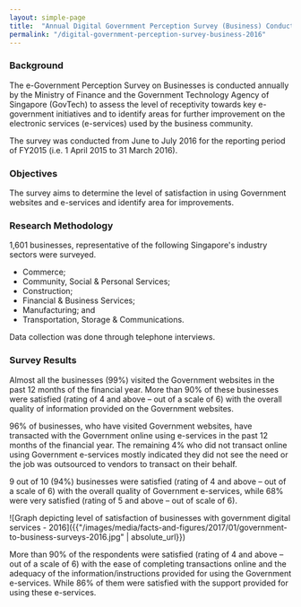 ```yaml
---
layout: simple-page
title:  "Annual Digital Government Perception Survey (Business) Conducted in 2016"
permalink: "/digital-government-perception-survey-business-2016"
---
```


### **Background**

The e-Government Perception Survey on Businesses is conducted annually by the Ministry of Finance and the Government Technology Agency of Singapore (GovTech) to assess the level of receptivity towards key e-government initiatives and to identify areas for further improvement on the electronic services (e-services) used by the business community.

The survey was conducted from June to July 2016 for the reporting period of FY2015 (i.e. 1 April 2015 to 31 March 2016).

### **Objectives**

The survey aims to determine the level of satisfaction in using Government websites and e-services and identify area for improvements.

### **Research Methodology**

1,601 businesses, representative of the following Singapore's industry sectors were surveyed.

* Commerce;
* Community, Social & Personal Services;
* Construction;
* Financial & Business Services;
* Manufacturing; and
* Transportation, Storage & Communications.

Data collection was done through telephone interviews.

### **Survey Results**

Almost all the businesses (99%) visited the Government websites in the past 12 months of the financial year. More than 90% of these businesses were satisfied (rating of 4 and above – out of a scale of 6) with the overall quality of information provided on the Government websites.

96% of businesses, who have visited Government websites, have transacted with the Government online using e-services in the past 12 months of the financial year. The remaining 4% who did not transact online using Government e-services mostly indicated they did not see the need or the job was outsourced to vendors to transact on their behalf.

9 out of 10 (94%) businesses were satisfied (rating of 4 and above – out of a scale of 6) with the overall quality of Government e-services, while 68% were very satisfied (rating of 5 and above – out of scale of 6).

![Graph depicting level of satisfaction of businesses with government digital services - 2016]({{"/images/media/facts-and-figures/2017/01/government-to-business-surveys-2016.jpg" | absolute_url}})

More than 90% of the respondents were satisfied (rating of 4 and above – out of a scale of 6) with the ease of completing transactions online and the adequacy of the information/instructions provided for using the Government e-services. While 86% of them were satisfied with the support provided for using these e-services.